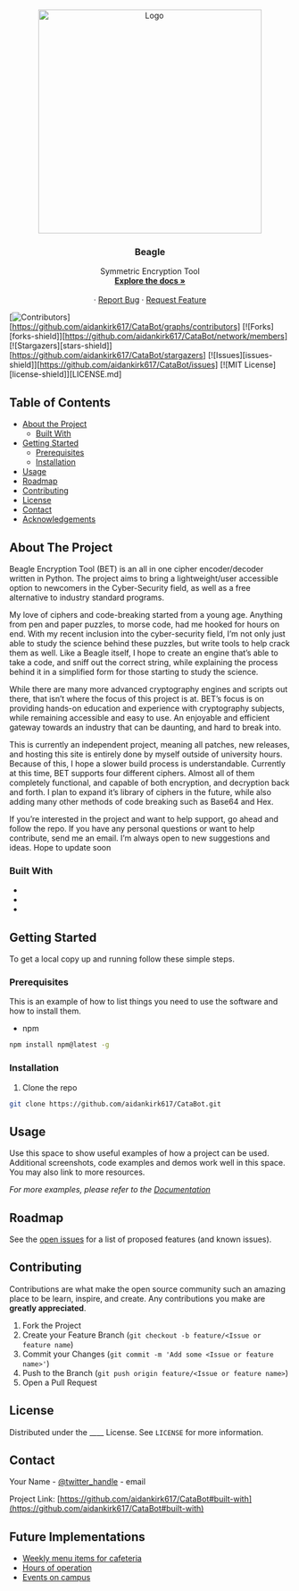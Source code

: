 <!-- PROJECT LOGO -->
<br />
<p align="center">
    <!-- <a href="https://github.com/aidankirk617/CataBot"> -->
    <img src="images/logo1.jpg" alt="Logo" width="400" height="400">
  </a>

  <h3 align="center">Beagle</h3>

  <p align="center">
    Symmetric Encryption Tool
    <br />
    <a href="https://github.com/aidankirk617/CataBot"><strong>Explore the docs »</strong></a>
    <br />
    <br />
    <!-- Commented out until we have a live demo -->
    <!--<a href="https://github.com/github_username/repo">View Demo</a> -->
    ·
    <a href="https://github.com/aidankirk617/Beagle/issues">Report Bug</a>
    ·
    <a href="https://github.com/aidankirk617/Beagle/issues">Request Feature</a>
  </p>
</p>

<!-- PROJECT SHIELDS -->
<!--
*** I'm using markdown "reference style" links for readability.
*** Reference links are enclosed in brackets [ ] instead of parentheses ( ).
*** See the bottom of this document for the declaration of the reference variables
*** for contributors-url, forks-url, etc. This is an optional, concise syntax you may use.
*** https://www.markdownguide.org/basic-syntax/#reference-style-links
-->
[![Contributors][contributors-shield]][https://github.com/aidankirk617/CataBot/graphs/contributors]
[![Forks][forks-shield]][https://github.com/aidankirk617/CataBot/network/members]
[![Stargazers][stars-shield]][https://github.com/aidankirk617/CataBot/stargazers]
[![Issues][issues-shield]][https://github.com/aidankirk617/CataBot/issues]
[![MIT License][license-shield]][LICENSE.md] 


<!-- TABLE OF CONTENTS -->
## Table of Contents

* [About the Project](#about-the-project)
  * [Built With](#built-with)
* [Getting Started](#getting-started)
  * [Prerequisites](#prerequisites)
  * [Installation](#installation)
* [Usage](#usage)
* [Roadmap](#roadmap)
* [Contributing](#contributing)
* [License](#license)
* [Contact](#contact)
* [Acknowledgements](#acknowledgements)



<!-- ABOUT THE PROJECT -->
## About The Project

<!--[![Produc Name Screen Shot][product-screenshot]](https://example.com) -->

Beagle Encryption Tool (BET) is an all in one cipher encoder/decoder written in Python. The project aims to bring a lightweight/user accessible option to newcomers in the Cyber-Security field, as well as a free alternative to industry standard programs.

My love of ciphers and code-breaking started from a young age. Anything from pen and paper puzzles, to morse code, had me hooked for hours on end. With my recent inclusion into the cyber-security field, I’m not only just able to study the science behind these puzzles, but write tools to help crack them as well. Like a Beagle itself, I hope to create an engine that’s able to take a code, and sniff out the correct string, while explaining the process behind it in a simplified form for those starting to study the science.

While there are many more advanced cryptography engines and scripts out there, that isn’t where the focus of this project is at. BET’s focus is on providing hands-on education and experience with cryptography subjects, while remaining accessible and easy to use.‌ An enjoyable and efficient gateway towards an industry that can be daunting, and hard to break into.

This is currently an independent project, meaning all patches, new releases, and hosting this site is entirely done by myself outside of university hours. Because of this, I‌ hope a slower build process is understandable. Currently at this time, BET supports four different ciphers. Almost all of them completely functional, and capable of both encryption, and decryption back and forth. I plan to expand it’s library of ciphers in the future, while also adding many other methods of code breaking such as Base64 and Hex.

If you’re interested in the project and want to help support, go ahead and follow the repo. If you have any personal questions or want to help contribute, send me an email. I’m always open to new suggestions and ideas. Hope to update soon

### Built With

* []()
* []()
* []()



<!-- GETTING STARTED -->
## Getting Started

To get a local copy up and running follow these simple steps.

### Prerequisites

This is an example of how to list things you need to use the software and how to install them.
* npm
```sh
npm install npm@latest -g
```

### Installation

1. Clone the repo
```sh
git clone https://github.com/aidankirk617/CataBot.git
```

<!-- USAGE EXAMPLES -->
## Usage

Use this space to show useful examples of how a project can be used. Additional screenshots, code examples and demos work well in this space. You may also link to more resources.

_For more examples, please refer to the [Documentation](https://example.com)_



<!-- ROADMAP -->
## Roadmap

See the [open issues](https://github.com/aidankirk617/CataBot/issues) for a 
list of proposed features (and known issues).



<!-- CONTRIBUTING -->
## Contributing

Contributions are what make the open source community such an amazing place to be learn, inspire, and create. Any contributions you make are **greatly appreciated**.

1. Fork the Project
2. Create your Feature Branch (`git checkout -b feature/<Issue or feature name`)
3. Commit your Changes (`git commit -m 'Add some <Issue or feature name>'`)
4. Push to the Branch (`git push origin feature/<Issue or feature name>`)
5. Open a Pull Request



<!-- LICENSE -->
## License

Distributed under the ____ License. See `LICENSE` for more information.



<!-- CONTACT -->
## Contact

Your Name - [@twitter_handle](https://twitter.com/twitter_handle) - email

Project Link: [https://github.com/aidankirk617/CataBot#built-with](https://github.com/aidankirk617/CataBot#built-with)



<!-- ACKNOWLEDGEMENTS -->
## Future Implementations

* [Weekly menu items for cafeteria](https://www.youtube.com/watch?v=C1AauAyQ_wg)
* [Hours of operation](https://www.youtube.com/watch?v=C1AauAyQ_wg)
* [Events on campus](https://www.youtube.com/watch?v=C1AauAyQ_wg)


<!-- MARKDOWN LINKS & IMAGES -->
<!-- https://www.markdownguide.org/basic-syntax/#reference-style-links -->
[contributors-shield]: https://img.shields.io/github/contributors/othneildrew/Best-README-Template.svg?style=flat-square
[product-screenshot]: images/logo2.jpg
